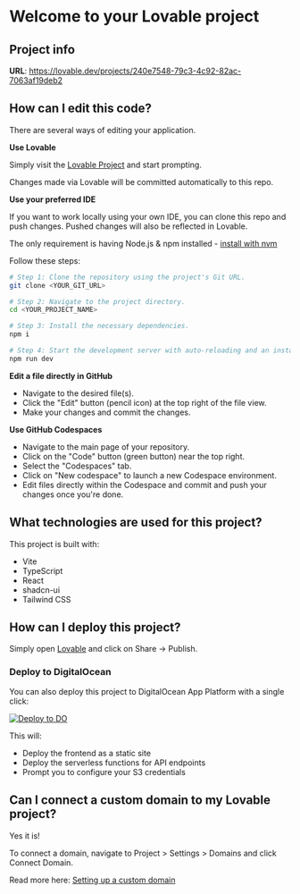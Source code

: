 # Welcome to your Lovable project

## Project info

**URL**: https://lovable.dev/projects/240e7548-79c3-4c92-82ac-7063af19deb2

## How can I edit this code?

There are several ways of editing your application.

**Use Lovable**

Simply visit the [Lovable Project](https://lovable.dev/projects/240e7548-79c3-4c92-82ac-7063af19deb2) and start prompting.

Changes made via Lovable will be committed automatically to this repo.

**Use your preferred IDE**

If you want to work locally using your own IDE, you can clone this repo and push changes. Pushed changes will also be reflected in Lovable.

The only requirement is having Node.js & npm installed - [install with nvm](https://github.com/nvm-sh/nvm#installing-and-updating)

Follow these steps:

```sh
# Step 1: Clone the repository using the project's Git URL.
git clone <YOUR_GIT_URL>

# Step 2: Navigate to the project directory.
cd <YOUR_PROJECT_NAME>

# Step 3: Install the necessary dependencies.
npm i

# Step 4: Start the development server with auto-reloading and an instant preview.
npm run dev
```

**Edit a file directly in GitHub**

- Navigate to the desired file(s).
- Click the "Edit" button (pencil icon) at the top right of the file view.
- Make your changes and commit the changes.

**Use GitHub Codespaces**

- Navigate to the main page of your repository.
- Click on the "Code" button (green button) near the top right.
- Select the "Codespaces" tab.
- Click on "New codespace" to launch a new Codespace environment.
- Edit files directly within the Codespace and commit and push your changes once you're done.

## What technologies are used for this project?

This project is built with:

- Vite
- TypeScript
- React
- shadcn-ui
- Tailwind CSS

## How can I deploy this project?

Simply open [Lovable](https://lovable.dev/projects/240e7548-79c3-4c92-82ac-7063af19deb2) and click on Share -> Publish.

### Deploy to DigitalOcean

You can also deploy this project to DigitalOcean App Platform with a single click:

[![Deploy to DO](https://www.deploytodo.com/do-btn-blue.svg)](https://cloud.digitalocean.com/apps/new?repo=https://github.com/jaryl/static-press/tree/main&refcode=3eb491dbdfc1)

This will:
- Deploy the frontend as a static site
- Deploy the serverless functions for API endpoints
- Prompt you to configure your S3 credentials

## Can I connect a custom domain to my Lovable project?

Yes it is!

To connect a domain, navigate to Project > Settings > Domains and click Connect Domain.

Read more here: [Setting up a custom domain](https://docs.lovable.dev/tips-tricks/custom-domain#step-by-step-guide)
